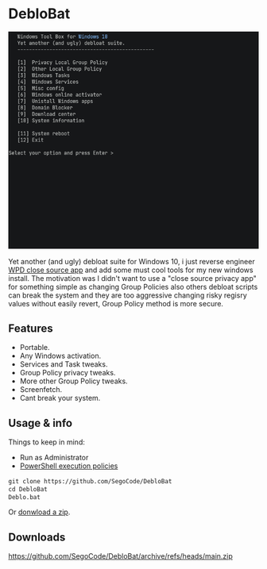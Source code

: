 # DebloBat
<img  src="https://github.com/SegoCode/DebloBat/blob/main/media/demo-2.gif">

Yet another (and ugly) debloat suite for Windows 10, i just reverse engineer [WPD close source app](https://wpd.app/) and add some must cool tools for my new windows install. The motivation was I didn't want to use a "close source privacy app" for something simple as changing Group Policies also others debloat scripts can break the system and they are too aggressive changing risky regisry values without easily revert, Group Policy method is more secure.


## Features
- Portable.
- Any Windows activation.
- Services and Task tweaks.
- Group Policy privacy tweaks.
- More other Group Policy tweaks.
- Screenfetch.
- Cant break your system.

## Usage & info

Things to keep in mind: 

- Run as Administrator 
- [PowerShell execution policies](https://docs.microsoft.com/en-us/powershell/module/microsoft.powershell.security/set-executionpolicy?view=powershell-7.2) 

```shell
git clone https://github.com/SegoCode/DebloBat
cd DebloBat
Deblo.bat
```
Or [donwload a zip](https://github.com/SegoCode/DebloBat/archive/refs/heads/main.zip).

## Downloads

https://github.com/SegoCode/DebloBat/archive/refs/heads/main.zip
